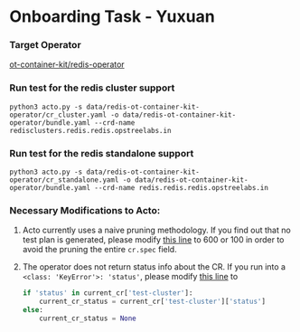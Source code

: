 # Onboarding Task - Yuxuan

### Target Operator 
[ot-container-kit/redis-operator](https://github.com/OT-CONTAINER-KIT/redis-operator)

### Run test for the redis cluster support
```shell
python3 acto.py -s data/redis-ot-container-kit-operator/cr_cluster.yaml -o data/redis-ot-container-kit-operator/bundle.yaml --crd-name redisclusters.redis.redis.opstreelabs.in
```

### Run test for the redis standalone support
```shell
python3 acto.py -s data/redis-ot-container-kit-operator/cr_standalone.yaml -o data/redis-ot-container-kit-operator/bundle.yaml --crd-name redis.redis.redis.opstreelabs.in
```

### Necessary Modifications to Acto:
1. Acto currently uses a naive pruning methodology. If you find out that no test plan is generated, please modify [this line](https://github.com/xlab-uiuc/acto/blob/b757555edb9792344995f63f7eb4eb2ddbd19510/schema.py#L356) to 600 or 100 in order to avoid the pruning the entire `cr.spec` field.

2. The operator does not return status info about the CR. If you run into a `<class: 'KeyError'>: 'status'`, please modify [this line](https://github.com/xlab-uiuc/acto/blob/main/check_result.py#L72) to 
   ```python
   if 'status' in current_cr['test-cluster']:
       current_cr_status = current_cr['test-cluster']['status']
   else: 
       current_cr_status = None
   ```

